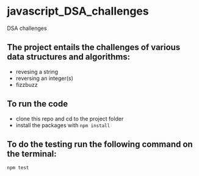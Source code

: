 # javascript_DSA_challenges

DSA challenges

## The project entails the challenges of various data structures and algorithms:

* revesing a string
* reversing an integer(s)
* fizzbuzz 

## To run the code 
 - clone this repo and cd to the project folder
 - install the packages with `npm install`
 
## To do the testing run the following command on the terminal:
   `npm test`
 
